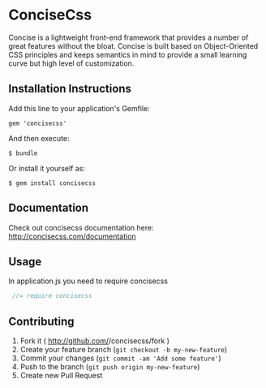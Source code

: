 # ConciseCss

Concise is a lightweight front-end framework that provides a number of great features without the bloat. Concise is built based on Object-Oriented CSS principles and keeps semantics in mind to provide a small learning curve but high level of customization.

## Installation Instructions

Add this line to your application's Gemfile:

    gem 'concisecss'

And then execute:

    $ bundle

Or install it yourself as:

    $ gem install concisecss

## Documentation
 Check out concisecss documentation here: http://concisecss.com/documentation

## Usage

In application.js you need to require concisecss
   ```js
    //= require concisecss
   ```
  
## Contributing

1. Fork it ( http://github.com/<my-github-username>/concisecss/fork )
2. Create your feature branch (`git checkout -b my-new-feature`)
3. Commit your changes (`git commit -am 'Add some feature'`)
4. Push to the branch (`git push origin my-new-feature`)
5. Create new Pull Request
